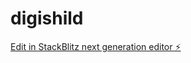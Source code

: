# digishild

[Edit in StackBlitz next generation editor ⚡️](https://stackblitz.com/~/github.com/Anianees2004/digishild)